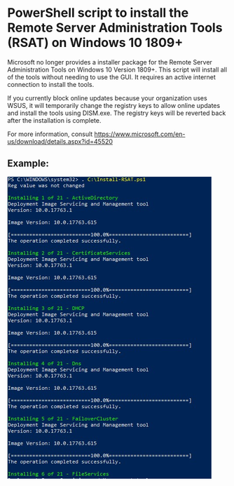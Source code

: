 # PowerShell script to install the Remote Server Administration Tools (RSAT) on Windows 10 1809+

Microsoft no longer provides a installer package for the Remote Server Administration Tools on Windows 10 Version 1809+. This script will install all of the tools without needing to use the GUI. It requires an active internet connection to install the tools.  

If you currently block online updates because your organization uses WSUS, it will temporarily change the registry keys to allow online updates and install the tools using DISM.exe. The registry keys will be reverted back after the installation is complete. 

For more information, consult https://www.microsoft.com/en-us/download/details.aspx?id=45520

## Example:
![Image](https://github.com/taylornrolyat/Install-RSAT-on-Windows-10-1809/blob/master/rsat%20installer%20example.jpg)

